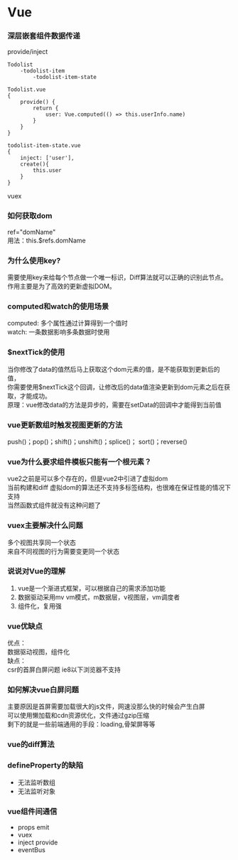 # Vue

### 深层嵌套组件数据传递
provide/inject
```
Todolist
    -todolist-item
        -todolist-item-state

Todolist.vue
{
    provide() {
        return {
            user: Vue.computed(() => this.userInfo.name)
        }
    }
}

todolist-item-state.vue
{
    inject: ['user'],
    create(){
        this.user
    }
}
```
vuex

### 如何获取dom
ref="domName"  
用法：this.$refs.domName  

  
### 为什么使用key?
需要使用key来给每个节点做一个唯一标识，Diff算法就可以正确的识别此节点。  
作用主要是为了高效的更新虚拟DOM。  

### computed和watch的使用场景
computed: 多个属性通过计算得到一个值时   
watch: 一条数据影响多条数据时使用

### $nextTick的使用
当你修改了data的值然后马上获取这个dom元素的值，是不能获取到更新后的值，  
你需要使用$nextTick这个回调，让修改后的data值渲染更新到dom元素之后在获取，才能成功。  
原理：vue修改data的方法是异步的，需要在setData的回调中才能得到当前值  

### vue更新数组时触发视图更新的方法
push()；pop()；shift()；unshift()；splice()； sort()；reverse()

### vue为什么要求组件模板只能有一个根元素？
vue2之前是可以多个存在的，但是vue2中引进了虚拟dom  
当前构建和diff 虚拟dom的算法还不支持多标签结构，也很难在保证性能的情况下支持  
当然函数式组件就没有这种问题了

### vuex主要解决什么问题
多个视图共享同一个状态  
来自不同视图的行为需要变更同一个状态

### 说说对Vue的理解
1. vue是一个渐进式框架，可以根据自己的需求添加功能  
2. 数据驱动采用mv vm模式，m数据层，v视图层，vm调度者  
3. 组件化，复用强

### vue优缺点
优点：  
数据驱动视图，组件化  
缺点：  
csr的首屏白屏问题
ie8以下浏览器不支持

### 如何解决vue白屏问题
主要原因是首屏需要加载很大的js文件，网速没那么快的时候会产生白屏  
可以使用懒加载和cdn资源优化，文件通过gzip压缩  
剩下的就是一些前端通用的手段：loading,骨架屏等等

### vue的diff算法


### defineProperty的缺陷
+ 无法监听数组
+ 无法监听对象

### vue组件间通信
+ props emit
+ vuex
+ inject provide
+ eventBus